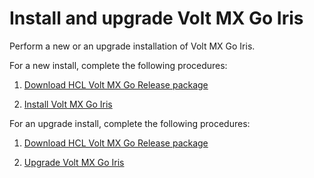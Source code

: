# Install and upgrade Volt MX Go Iris

Perform a new or an upgrade installation of Volt MX Go Iris.

For a new install, complete the following procedures:

1. [Download HCL Volt MX Go Release package](portaldownload.md)

2. [Install Volt MX Go Iris](installiris.md)

For an upgrade install, complete the following procedures:

1. [Download HCL Volt MX Go Release package](portaldownload.md)

2. [Upgrade Volt MX Go Iris](upgradeiris.md)
